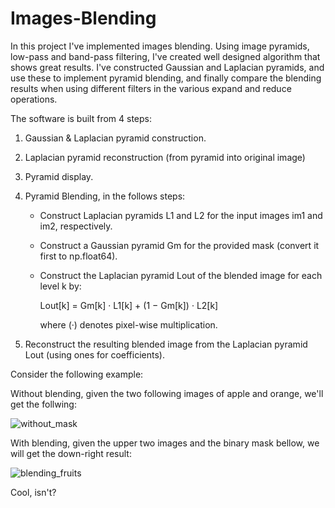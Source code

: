 # Images-Blending

In this project I've implemented images blending. Using image pyramids, low-pass and band-pass filtering, I've created well designed algorithm that shows great results.
I've constructed Gaussian and Laplacian pyramids, and use these to implement pyramid blending, and finally compare the blending results when using different filters in the various expand and reduce operations.

The software is built from 4 steps: 

1. Gaussian & Laplacian pyramid construction. 

2. Laplacian pyramid reconstruction (from pyramid into original image)

3. Pyramid display.

4. Pyramid Blending, in the follows steps: 

    - Construct Laplacian pyramids L1 and L2 for the input images im1 and im2, respectively.
  
    - Construct a Gaussian pyramid Gm for the provided mask (convert it first to np.float64).
  
    - Construct the Laplacian pyramid Lout of the blended image for each level k by:
  
      Lout[k] = Gm[k] · L1[k] + (1 − Gm[k]) · L2[k]
  
      where (·) denotes pixel-wise multiplication.
  
  5. Reconstruct the resulting blended image from the Laplacian pyramid Lout (using ones for coefficients).
  
Consider the following example: 
  
Without blending, given the two following images of apple and orange, we'll get the follwing:
  
![without_mask](https://user-images.githubusercontent.com/64755588/206402595-a55a01b1-9809-4472-8b69-29deeeb864da.png)


With blending, given the upper two images and the binary mask bellow, we will get the down-right result: 

![blending_fruits](https://user-images.githubusercontent.com/64755588/206403429-69cc550b-f1cf-45fc-b6b6-1bf6c93b4818.png)


Cool, isn't?
